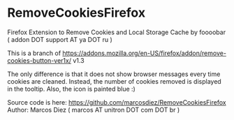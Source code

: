 # RemoveCookiesFirefox
Firefox Extension to Remove Cookies and Local Storage Cache by foooobar ( addon DOT support AT ya DOT ru )

This is a branch of https://addons.mozilla.org/en-US/firefox/addon/remove-cookies-button-ver1x/ v1.3

The only difference is that it does not show browser messages every time cookies are cleaned.
Instead, the number of cookies removed is displayed in the tooltip.
Also, the icon is painted blue :)

Source code is here: https://github.com/marcosdiez/RemoveCookiesFirefox
Author: Marcos Diez ( marcos AT unitron DOT com DOT br )